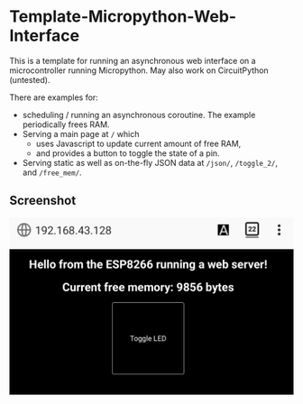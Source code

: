 # Template-Micropython-Web-Interface

This is a template for running an asynchronous web interface on a microcontroller running Micropython. May also work on CircuitPython (untested).

There are examples for:
  - scheduling / running an asynchronous coroutine. The example periodically frees RAM.
  - Serving a main page at `/` which
    - uses Javascript to update current amount of free RAM,
    - and provides a button to toggle the state of a pin.
  - Serving static as well as on-the-fly JSON data at `/json/`, `/toggle_2/`, and `/free_mem/`.
  
Screenshot
---

![Main Page](img/main_page.jpg "Main Page")
  
